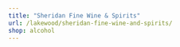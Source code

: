```yaml
---
title: "Sheridan Fine Wine & Spirits"
url: /lakewood/sheridan-fine-wine-and-spirits/
shop: alcohol
---
```


